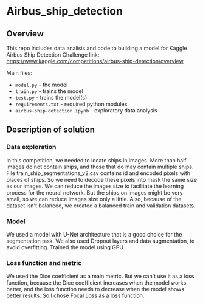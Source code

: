 # Airbus_ship_detection

## Overview
This repo includes data analisis and code to building a model for Kaggle Airbus Ship Detection Challenge
link: https://www.kaggle.com/competitions/airbus-ship-detection/overview

Main files:
 * `model.py` - the model
 * `train.py` - trains the model
 * `test.py` - trains the model(s)
 * `requirements.txt` - required python modules
 * `airbus-ship-detection.ipynb` - exploratory data analysis

## Description of solution
### Data exploration
In this competition, we needed to locate ships in images. More than half images do not contain ships, and those that do may contain multiple ships. 
File train_ship_segmentations_v2.csv contains id and encoded pixels with places of ships. So we need to decode these pixels into mask the same size as our images.
We can reduce the images size to facilitate the learning process for the neural network. But the ships on images might be very small, so we can reduce images size only a little.
Also, because of the dataset isn't balanced, we created a balanced train and validation datasets.

### Model
We used a model with U-Net architecture that is a good choice for the segmentation task.
We also used Dropout layers and data augmentation, to avoid overfitting.
Trained the model using GPU.

### Loss function and metric
We used the Dice coefficient as a main metric. But we can't use it as a loss function, because the Dice coefficient increases when the model works better, and the loss function needs to decrease when the model shows better results. So I chose Focal Loss as a loss function.


